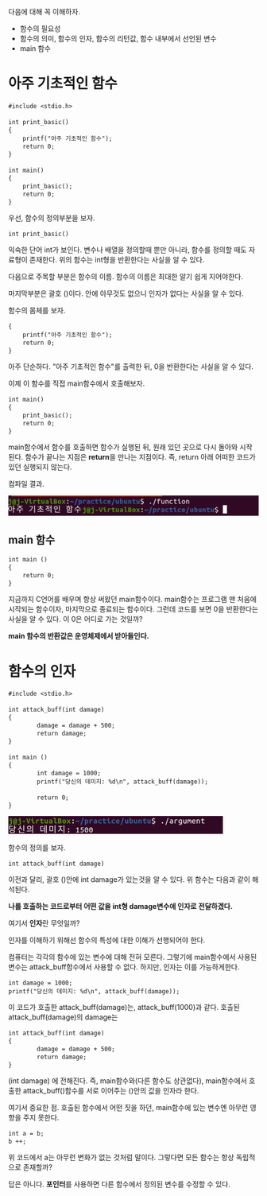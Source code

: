 다음에 대해 꼭 이해하자.

- 함수의 필요성
- 함수의 의미, 함수의 인자, 함수의 리턴값, 함수 내부에서 선언된 변수
- main 함수

# 아주 기초적인 함수

    #include <stdio.h>

    int print_basic()
    {
        printf("아주 기초적인 함수");
        return 0;
    }

    int main()
    {
        print_basic();
        return 0;
    }

우선, 함수의 정의부분을 보자.

    int print_basic()

익숙한 단어 int가 보인다. 변수나 배열을 정의할때 뿐만 아니라, 함수를 정의할 때도 자료형이 존재한다. 위의 함수는 int형을 반환한다는 사실을 알 수 있다.

다음으로 주목할 부분은 함수의 이름. 함수의 이름은 최대한 알기 쉽게 지어야한다.

마지막부분은 괄호 ()이다. 안에 아무것도 없으니 인자가 없다는 사실을 알 수 있다.

함수의 몸체를 보자.

    {
        printf("아주 기초적인 함수");
        return 0;
    }

아주 단순하다. "아주 기초적인 함수"를 출력한 뒤, 0을 반환한다는 사실을 알 수 있다.

이제 이 함수를 직접 main함수에서 호출해보자.

    int main()
    {
        print_basic();
        return 0;
    }

main함수에서 함수를 호출하면 함수가 실행된 뒤, 원래 있던 곳으로 다시 돌아와 시작된다. 함수가 끝나는 지점은 **return**을 만나는 지점이다.
즉, return 아래 어떠한 코드가 있던 실행되지 않는다.

컴파일 결과.

![](/img/function_0.PNG)

## main 함수

    int main ()
    {
        return 0;
    }

지금까지 C언어를 배우며 항상 써왔던 main함수이다. main함수는 프로그램 맨 처음에 시작되는 함수이자, 마지막으로 종료되는 함수이다. 그런데 코드를 보면 0을 반환한다는 사실을 알 수 있다. 이 0은 어디로 가는 것일까?

**main 함수의 반환값은 운영체제에서 받아들인다.**

# 함수의 인자

    #include <stdio.h>

    int attack_buff(int damage)
    {
            damage = damage + 500;
            return damage;
    }

    int main ()
    {
            int damage = 1000;
            printf("당신의 데미지: %d\n", attack_buff(damage));

            return 0;
    }

![](/img/function_1.PNG)

함수의 정의를 보자.

    int attack_buff(int damage)

이전과 달리, 괄호 ()안에 int damage가 있는것을 알 수 있다.
위 함수는 다음과 같이 해석된다.

**나를 호출하는 코드로부터 어떤 값을 int형 damage변수에 인자로 전달하겠다.**

여기서 **인자**란 무엇일까?

인자를 이해하기 위해선 함수의 특성에 대한 이해가 선행되어야 한다.

컴퓨터는 각각의 함수에 있는 변수에 대해 전혀 모른다. 그렇기에 main함수에서 사용된 변수는 attack_buff함수에서 사용할 수 없다.
하지만, 인자는 이를 가능하게한다.

    int damage = 1000;
    printf("당신의 데미지: %d\n", attack_buff(damage));

이 코드가 호출한 attack_buff(damage)는, attack_buff(1000)과 같다. 호출된 attack_buff(damage)의 damage는

    int attack_buff(int damage)
    {
            damage = damage + 500;
            return damage;
    }

(int damage) 에 전해진다.
즉, main함수와(다른 함수도 상관없다), main함수에서 호출한 attack_buff()함수를 서로 이어주는 ()안의 값을 인자라 한다.

여기서 중요한 점. 호출된 함수에서 어떤 짓을 하던, main함수에 있는 변수엔 아무런 영향을 주지 못한다.

    int a = b;
    b ++;

위 코드에서 a는 아무런 변화가 없는 것처럼 말이다.
그렇다면 모든 함수는 항상 독립적으로 존재할까?

답은 아니다. **포인터**를 사용하면 다른 함수에서 정의된 변수를 수정할 수 있다.
